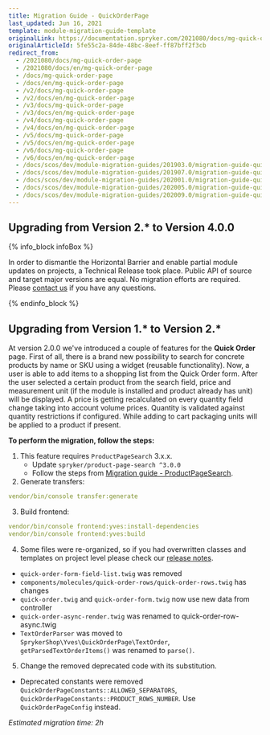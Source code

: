 ```yaml
---
title: Migration Guide - QuickOrderPage
last_updated: Jun 16, 2021
template: module-migration-guide-template
originalLink: https://documentation.spryker.com/2021080/docs/mg-quick-order-page
originalArticleId: 5fe55c2a-84de-48bc-8eef-ff87bff2f3cb
redirect_from:
  - /2021080/docs/mg-quick-order-page
  - /2021080/docs/en/mg-quick-order-page
  - /docs/mg-quick-order-page
  - /docs/en/mg-quick-order-page
  - /v2/docs/mg-quick-order-page
  - /v2/docs/en/mg-quick-order-page
  - /v3/docs/mg-quick-order-page
  - /v3/docs/en/mg-quick-order-page
  - /v4/docs/mg-quick-order-page
  - /v4/docs/en/mg-quick-order-page
  - /v5/docs/mg-quick-order-page
  - /v5/docs/en/mg-quick-order-page
  - /v6/docs/mg-quick-order-page
  - /v6/docs/en/mg-quick-order-page
  - /docs/scos/dev/module-migration-guides/201903.0/migration-guide-quickorderpage.html
  - /docs/scos/dev/module-migration-guides/201907.0/migration-guide-quickorderpage.html
  - /docs/scos/dev/module-migration-guides/202001.0/migration-guide-quickorderpage.html
  - /docs/scos/dev/module-migration-guides/202005.0/migration-guide-quickorderpage.html
  - /docs/scos/dev/module-migration-guides/202009.0/migration-guide-quickorderpage.html
---
```


## Upgrading from Version 2.* to Version 4.0.0

{% info_block infoBox %}

In order to dismantle the Horizontal Barrier and enable partial module updates on projects, a Technical Release took place. Public API of source and target major versions are equal. No migration efforts are required. Please [contact us](https://spryker.com/en/support/) if you have any questions.

{% endinfo_block %}

## Upgrading from Version 1.* to Version 2.*

At version 2.0.0 we've introduced a couple of features for the **Quick Order** page.
First of all, there is a brand new possibility to search for concrete products by name or SKU using a widget (reusable functionality). Now, a user is able to add items to a shopping list from the Quick Order form. After the user selected a certain product from the search field, price and measurement unit (if the module is installed and product already has unit) will be displayed. A price is getting recalculated on every quantity field change taking into account volume prices. Quantity is validated against quantity restrictions if configured. While adding to cart packaging units will be applied to a product if present.

**To perform the migration, follow the steps:**
1. This feature requires `ProductPageSearch` 3.x.x.
    * Update `spryker/product-page-search ^3.0.0`
    * Follow the steps from  [Migration guide - ProductPageSearch](/docs/scos/dev/module-migration-guides/migration-guide-productpagesearch.html).
2. Generate transfers:

```yaml
vendor/bin/console transfer:generate
```
3. Build frontend:

```yaml
vendor/bin/console frontend:yves:install-dependencies  
vendor/bin/console frontend:yves:build
```
4. Some files were re-organized, so if you had overwritten classes and templates on project level please check our [release notes](https://github.com/spryker-shop/quick-order-page/releases).
* `quick-order-form-field-list.twig` was removed
* `components/molecules/quick-order-rows/quick-order-rows.twig` has changes
* `quick-order.twig` and `quick-order-form.twig` now use new data from controller
* `quick-order-async-render.twig` was renamed to quick-order-row-async.twig
* `TextOrderParser` was moved to `SprykerShop\Yves\QuickOrderPage\TextOrder`, `getParsedTextOrderItems()` was renamed to `parse()`.
5. Change the removed deprecated code with its substitution.
* Deprecated constants were removed `QuickOrderPageConstants::ALLOWED_SEPARATORS`, `QuickOrderPageConstants::PRODUCT_ROWS_NUMBER`. Use `QuickOrderPageConfig` instead.

*Estimated migration time: 2h*
